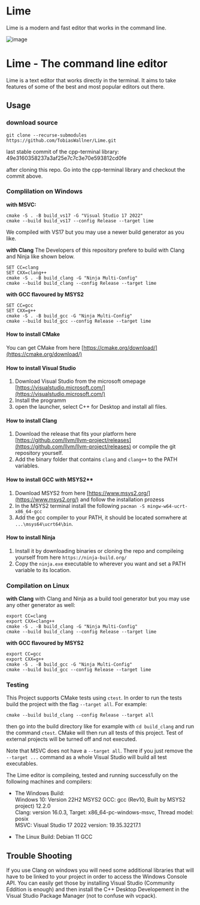 # Lime
Lime is a modern and fast editor that works in the command line.

![image](https://github.com/TobiasWallner/Lime/assets/70602844/e01e996b-8893-474f-a4f7-01784177e8bd)

# Lime - The command line editor

Lime is a text editor that works directly in the terminal. It aims to take features of some of the best and most popular editors out there.  

## Usage

### download source

```
git clone --recurse-submodules https://github.com/TobiasWallner/Lime.git
```

last stable commit of the cpp-terminal library: 49e3160358237a3af25e7c7c3e70e593812cd0fe

after cloning this repo. Go into the cpp-terminal library and checkout the commit above.

### Complilation on Windows

**with MSVC:**
```
cmake -S . -B build_vs17 -G "Visual Studio 17 2022"  
cmake --build build_vs17 --config Release --target lime
```
We compiled with VS17 but you may use a newer build generator as you like.

**with Clang**
The Developers of this repository prefere to build with Clang and Ninja like shown below.
```
SET CC=clang
SET CXX=clang++
cmake -S . -B build_clang -G "Ninja Multi-Config"
cmake --build build_clang --config Release --target lime
```

**with GCC flavoured by MSYS2**
```
SET CC=gcc
SET CXX=g++
cmake -S . -B build_gcc -G "Ninja Multi-Config"
cmake --build build_gcc --config Release --target lime
```

#### How to install CMake
You can get CMake from here [https://cmake.org/download/](https://cmake.org/download/)

#### How to install Visual Studio
1) Download Visual Studio from the microsoft omepage [https://visualstudio.microsoft.com/](https://visualstudio.microsoft.com/)
2) Install the programm
3) open the launcher, select C++ for Desktop and install all files.

#### How to install Clang
1) Download the release that fits your platform here [https://github.com/llvm/llvm-project/releases](https://github.com/llvm/llvm-project/releases) or compile the git repository yourself.
2) Add the binary folder that contains `clang` and `clang++` to the PATH variables.

#### How to install GCC with MSYS2**
1) Download MSYS2 from here [https://www.msys2.org/](https://www.msys2.org/) and follow the installation prozess
2) In the MSYS2 terminal install the following `pacman -S mingw-w64-ucrt-x86_64-gcc`
3) Add the gcc compiler to your PATH, it should be located somwhere at `...\msys64\ucrt64\bin`.

#### How to install Ninja
1) Install it by downloading binaries or cloning the repo and compileing yourself from here `https://ninja-build.org/`
2) Copy the `ninja.exe` executable to wherever you want and set a PATH variable to its location.


### Compilation on Linux

**with Clang**
with Clang and Ninja as a build tool generator but you may use any other generator as well:
```
export CC=clang
export CXX=clang++
cmake -S . -B build_clang -G "Ninja Multi-Config"
cmake --build build_clang --config Release --target lime
```

**with GCC flavoured by MSYS2**
```
export CC=gcc
export CXX=g++
cmake -S . -B build_gcc -G "Ninja Multi-Config"
cmake --build build_gcc --config Release --target lime
```

### Testing

This Project supports CMake tests using `ctest`.
In order to run the tests build the project with the flag `--target all`.
For example:
```
cmake --build build_clang --config Release --target all
```

then go into the build directory like for example with `cd build_clang` and run the command `ctest`.
CMake will then run all tests of this project. 
Test of external projects will be turned off and not executed.

Note that MSVC does not have a `--target all`. There if you just remove the `--target ...` command as a whole Visual Studio will build all test executables.

The Lime editor is compileing, tested and running successfully on the following machines and compilers:
+ The Windows Build:  
	Windows 10: Version 22H2
	MSYS2 GCC: gcc (Rev10, Built by MSYS2 project) 12.2.0  
	Clang: version 16.0.3, Target: x86_64-pc-windows-msvc, Thread model: posix  
	MSVC: Visual Studio 17 2022  version: 19.35.32217.1
	
+ The Linux Build:
	Debian 11
	GCC
		

## Trouble Shooting

If you use Clang on windows you will need some additional libraries that will have to be linked to your project in order to access the Windows Console API.
You can easily get those by installing Visual Studio (Community Eddition is enough) and then install the C++ Desktop Developement in the Visual Studio Package Manager (not to confuse wih vcpack).
